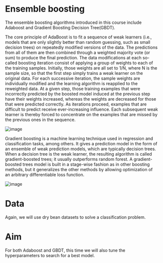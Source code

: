 # Ensemble boosting

The ensemble boosting algorithms introduced in this course include Adaboost and Gradient Boosting Decision Tree(GBDT).

The core principle of AdaBoost is to fit a sequence of weak learners (i.e., models that are only slightly better than random guessing, such as small decision trees) on repeatedly modified versions of the data. The predictions from all of them are then combined through a weighted majority vote (or sum) to produce the final prediction. The data modifications at each so-called boosting iteration consist of applying a group of weights to each of the training samples. Initially, those weights are all set to 1/N, where N is the sample size, so that the first step simply trains a weak learner on the original data. For each successive iteration, the sample weights are individually modified and the learning algorithm is reapplied to the reweighted data. At a given step, those training examples that were incorrectly predicted by the boosted model induced at the previous step have their weights increased, whereas the weights are decreased for those that were predicted correctly. As iterations proceed, examples that are difficult to predict receive ever-increasing influence. Each subsequent weak learner is thereby forced to concentrate on the examples that are missed by the previous ones in the sequence.

![image](https://user-images.githubusercontent.com/106775775/202560928-fc4b2496-9506-455f-88d9-a65c7689cfd7.png)

Gradient boosting is a machine learning technique used in regression and classification tasks, among others. It gives a prediction model in the form of an ensemble of weak prediction models, which are typically decision trees. When a decision tree is the weak learner, the resulting algorithm is called gradient-boosted trees; it usually outperforms random forest. A gradient-boosted trees model is built in a stage-wise fashion as in other boosting methods, but it generalizes the other methods by allowing optimization of an arbitrary differentiable loss function.

![image](https://user-images.githubusercontent.com/106775775/202561578-93457b70-422b-4308-9747-0b0b4d7a6a4f.png)


# Data

Again, we will use dry bean datasets to solve a classification problem. 

# Aim

For both Adaboost and GBDT, this time we will also tune the hyperparameters to search for a best model.
